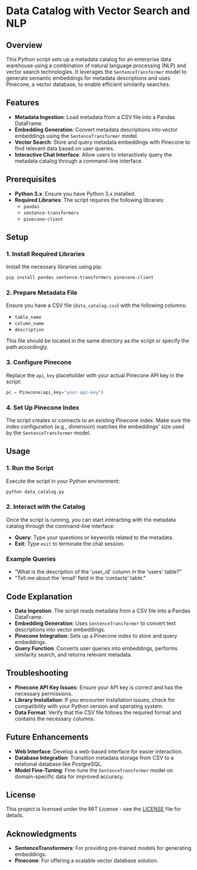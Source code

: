 
# **Data Catalog with Vector Search and NLP**

## **Overview**

This Python script sets up a metadata catalog for an enterprise data warehouse using a combination of natural language processing (NLP) and vector search technologies. It leverages the `SentenceTransformer` model to generate semantic embeddings for metadata descriptions and uses Pinecone, a vector database, to enable efficient similarity searches.

## **Features**

- **Metadata Ingestion**: Load metadata from a CSV file into a Pandas DataFrame.
- **Embedding Generation**: Convert metadata descriptions into vector embeddings using the `SentenceTransformer` model.
- **Vector Search**: Store and query metadata embeddings with Pinecone to find relevant data based on user queries.
- **Interactive Chat Interface**: Allow users to interactively query the metadata catalog through a command-line interface.

## **Prerequisites**

- **Python 3.x**: Ensure you have Python 3.x installed.
- **Required Libraries**: The script requires the following libraries:
  - `pandas`
  - `sentence-transformers`
  - `pinecone-client`

## **Setup**

### **1. Install Required Libraries**

Install the necessary libraries using pip:

```bash
pip install pandas sentence-transformers pinecone-client
```

### **2. Prepare Metadata File**

Ensure you have a CSV file (`data_catalog.csv`) with the following columns:
- `table_name`
- `column_name`
- `description`

This file should be located in the same directory as the script or specify the path accordingly.

### **3. Configure Pinecone**

Replace the `api_key` placeholder with your actual Pinecone API key in the script:

```python
pc = Pinecone(api_key="your-api-key")
```

### **4. Set Up Pinecone Index**

The script creates or connects to an existing Pinecone index. Make sure the index configuration (e.g., dimension) matches the embeddings' size used by the `SentenceTransformer` model.

## **Usage**

### **1. Run the Script**

Execute the script in your Python environment:

```bash
python data_catalog.py
```

### **2. Interact with the Catalog**

Once the script is running, you can start interacting with the metadata catalog through the command-line interface:

- **Query**: Type your questions or keywords related to the metadata.
- **Exit**: Type `exit` to terminate the chat session.

### **Example Queries**

- "What is the description of the 'user_id' column in the 'users' table?"
- "Tell me about the 'email' field in the 'contacts' table."

## **Code Explanation**

- **Data Ingestion**: The script reads metadata from a CSV file into a Pandas DataFrame.
- **Embedding Generation**: Uses `SentenceTransformer` to convert text descriptions into vector embeddings.
- **Pinecone Integration**: Sets up a Pinecone index to store and query embeddings.
- **Query Function**: Converts user queries into embeddings, performs similarity search, and returns relevant metadata.

## **Troubleshooting**

- **Pinecone API Key Issues**: Ensure your API key is correct and has the necessary permissions.
- **Library Installation**: If you encounter installation issues, check for compatibility with your Python version and operating system.
- **Data Format**: Verify that the CSV file follows the required format and contains the necessary columns.

## **Future Enhancements**

- **Web Interface**: Develop a web-based interface for easier interaction.
- **Database Integration**: Transition metadata storage from CSV to a relational database like PostgreSQL.
- **Model Fine-Tuning**: Fine-tune the `SentenceTransformer` model on domain-specific data for improved accuracy.

## **License**

This project is licensed under the MIT License - see the [LICENSE](LICENSE) file for details.

## **Acknowledgments**

- **SentenceTransformers**: For providing pre-trained models for generating embeddings.
- **Pinecone**: For offering a scalable vector database solution.



